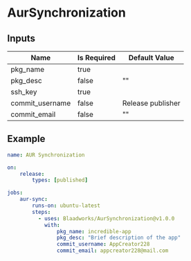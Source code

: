 # AurSynchronization
## Inputs
| Name            | Is Required | Default Value     |
|-----------------|-------------|-------------------|
| pkg_name        | true        |                   |
| pkg_desc        | false       | ""                |
| ssh_key         | true        |                   |
| commit_username | false       | Release publisher |
| commit_email    | false       | ""                |

## Example
```yml
name: AUR Synchronization

on:
    release:
        types: [published]

jobs:
    aur-sync:
        runs-on: ubuntu-latest
        steps:
          - uses: Blaadworks/AurSynchronization@v1.0.0
            with:
                pkg_name: incredible-app
                pkg_desc: "Brief description of the app"
                commit_username: AppCreator228
                commit_email: appcreator228@mail.com

```
